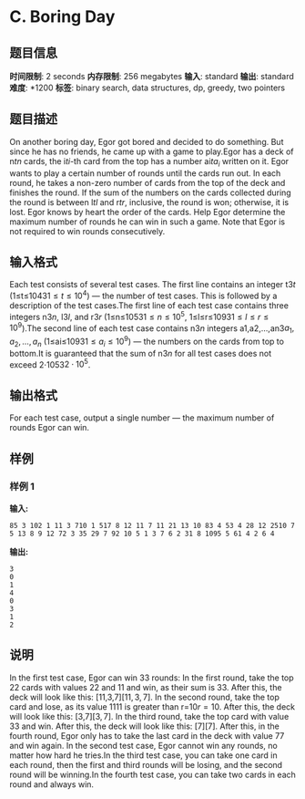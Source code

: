 # C. Boring Day

## 题目信息

**时间限制**: 2 seconds
**内存限制**: 256 megabytes
**输入**: standard
**输出**: standard
**难度**: *1200
**标签**: binary search, data structures, dp, greedy, two pointers

## 题目描述

On another boring day, Egor got bored and decided to do something. But since he has no friends, he came up with a game to play.Egor has a deck of n$t$$n$ cards, the i$t$$i$-th card from the top has a number ai$t$$a_i$ written on it. Egor wants to play a certain number of rounds until the cards run out. In each round, he takes a non-zero number of cards from the top of the deck and finishes the round. If the sum of the numbers on the cards collected during the round is between l$t$$l$ and r$t$$r$, inclusive, the round is won; otherwise, it is lost. Egor knows by heart the order of the cards. Help Egor determine the maximum number of rounds he can win in such a game. Note that Egor is not required to win rounds consecutively.

## 输入格式

Each test consists of several test cases. The first line contains an integer t$3$$t$ (1≤t≤104$3$$1 \le t \le 10^{4}$) — the number of test cases. This is followed by a description of the test cases.The first line of each test case contains three integers n$3$$n$, l$3$$l$, and r$3$$r$ (1≤n≤105$3$$1 \le n \le 10^{5}$, 1≤l≤r≤109$3$$1 \le l \le r \le 10^9$).The second line of each test case contains n$3$$n$ integers a1,a2,…,an$3$$a_1, a_2, \ldots, a_n$ (1≤ai≤109$3$$1 \le a_i \le 10^9$) — the numbers on the cards from top to bottom.It is guaranteed that the sum of n$3$$n$ for all test cases does not exceed 2⋅105$3$$2 \cdot 10^{5}$.

## 输出格式

For each test case, output a single number — the maximum number of rounds Egor can win.

## 样例

### 样例 1

**输入:**
```
85 3 102 1 11 3 710 1 517 8 12 11 7 11 21 13 10 83 4 53 4 28 12 2510 7 5 13 8 9 12 72 3 35 29 7 92 10 5 1 3 7 6 2 31 8 1095 5 61 4 2 6 4
```

**输出:**
```
3
0
1
4
0
3
1
2
```

## 说明

In the first test case, Egor can win 3$3$ rounds: In the first round, take the top 2$2$ cards with values 2$2$ and 1$1$ and win, as their sum is 3$3$. After this, the deck will look like this: [11,3,7]$[11, 3, 7]$. In the second round, take the top card and lose, as its value 11$11$ is greater than r=10$r = 10$. After this, the deck will look like this: [3,7]$[3, 7]$. In the third round, take the top card with value 3$3$ and win. After this, the deck will look like this: [7]$[7]$. After this, in the fourth round, Egor only has to take the last card in the deck with value 7$7$ and win again. In the second test case, Egor cannot win any rounds, no matter how hard he tries.In the third test case, you can take one card in each round, then the first and third rounds will be losing, and the second round will be winning.In the fourth test case, you can take two cards in each round and always win.
